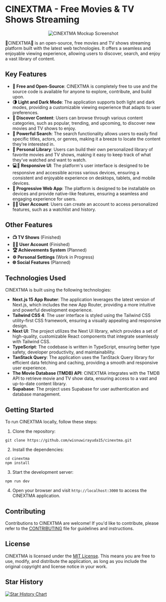 # CINEXTMA - Free Movies & TV Shows Streaming

<div style="text-align:center">

![CINEXTMA Mockup Screenshot](https://raw.githubusercontent.com/wisnuwirayuda15/cinextma/refs/heads/master/src/public/img/mockup.png)

</div>

🍿CINEXTMA🍿 is an open-source, free movies and TV shows streaming platform built with the latest web technologies. It offers a seamless and enjoyable viewing experience, allowing users to discover, search, and enjoy a vast library of content.

## Key Features

- **💸 Free and Open-Source**: CINEXTMA is completely free to use and the source code is available for anyone to explore, contribute, and build upon.
- **🌗 Light and Dark Mode**: The application supports both light and dark modes, providing a customizable viewing experience that adapts to user preferences.
- **🧭 Discover Content**: Users can browse through various content categories, such as popular, trending, and upcoming, to discover new movies and TV shows to enjoy.
- **🔎 Powerful Search**: The search functionality allows users to easily find specific titles, actors, or genres, making it a breeze to locate the content they're interested in.
- **📂 Personal Library**: Users can build their own personalized library of favorite movies and TV shows, making it easy to keep track of what they've watched and want to watch.
- **💻📱 Responsive UI**: The platform's user interface is designed to be responsive and accessible across various devices, ensuring a consistent and enjoyable experience on desktops, tablets, and mobile devices.
- **📲 Progressive Web App**: The platform is designed to be installable on devices and provide native-like features, ensuring a seamless and engaging experience for users.
- **🙍‍♂️ User Account**: Users can create an account to access personalized features, such as a watchlist and history.

## Other Features

- **📺 TV Shows** (Finished)
- **🙍‍♂️ User Account** (Finished)
- **🏆 Achievements System** (Planned)
- **⚙️ Personal Settings** (Work in Progress)
- **🌐 Social Features** (Planned)

## Technologies Used

CINEXTMA is built using the following technologies:

- **Next.js 15 App Router**: The application leverages the latest version of Next.js, which includes the new App Router, providing a more intuitive and powerful development experience.
- **Tailwind CSS 4**: The user interface is styled using the Tailwind CSS utility-first CSS framework, ensuring a visually appealing and responsive design.
- **Next UI**: The project utilizes the Next UI library, which provides a set of high-quality, customizable React components that integrate seamlessly with Tailwind CSS.
- **TypeScript**: The codebase is written in TypeScript, ensuring better type safety, developer productivity, and maintainability.
- **TanStack Query**: The application uses the TanStack Query library for efficient data fetching and caching, providing a smooth and responsive user experience.
- **The Movie Database (TMDB) API**: CINEXTMA integrates with the TMDB API to retrieve movie and TV show data, ensuring access to a vast and up-to-date content library.
- **Supabase**: The project uses Supabase for user authentication and database management.

## Getting Started

To run CINEXTMA locally, follow these steps:

1. Clone the repository:

```
git clone https://github.com/wisnuwirayuda15/cinextma.git
```

2. Install the dependencies:

```
cd cinextma
npm install
```

3. Start the development server:

```
npm run dev
```

4. Open your browser and visit `http://localhost:3000` to access the CINEXTMA application.

## Contributing

Contributions to CINEXTMA are welcome! If you'd like to contribute, please refer to the [CONTRIBUTING](CONTRIBUTING.md) file for guidelines and instructions.

## License

CINEXTMA is licensed under the [MIT License](LICENSE). This means you are free to use, modify, and distribute the application, as long as you include the original copyright and license notice in your work.

## Star History

<a href="https://www.star-history.com/#wisnuwirayuda15/cinextma&Timeline">
 <picture>
   <source media="(prefers-color-scheme: dark)" srcset="https://api.star-history.com/svg?repos=wisnuwirayuda15/cinextma&type=Timeline&theme=dark" />
   <source media="(prefers-color-scheme: light)" srcset="https://api.star-history.com/svg?repos=wisnuwirayuda15/cinextma&type=Timeline" />
   <img alt="Star History Chart" src="https://api.star-history.com/svg?repos=wisnuwirayuda15/cinextma&type=Timeline" />
 </picture>
</a>
